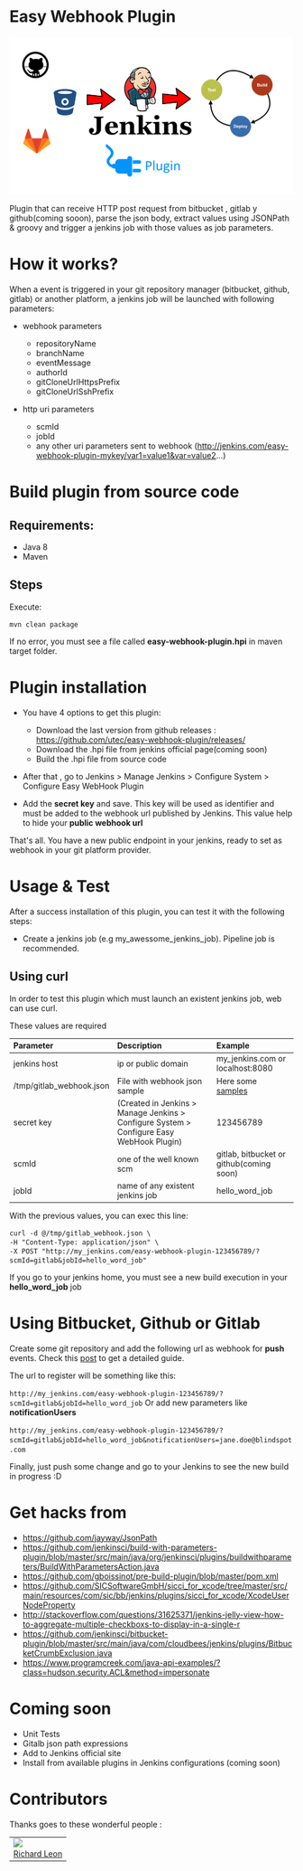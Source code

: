 # Easy Webhook Plugin

![](https://raw.githubusercontent.com/jrichardsz/static_resources/master/easy-webhook-plugin.png)

Plugin that can receive HTTP post request from bitbucket , gitlab y github(coming sooon), parse the json body, extract values using JSONPath & groovy and trigger a jenkins job with those values as job parameters.

# How it works?

When a event is triggered in your git repository manager (bitbucket, github, gitlab) or another platform, a jenkins job will be launched with following parameters:

- webhook parameters
  - repositoryName
  - branchName
  - eventMessage
  - authorId
  - gitCloneUrlHttpsPrefix
  - gitCloneUrlSshPrefix

- http uri parameters
  - scmId
  - jobId
  - any other uri parameters sent to webhook (http://jenkins.com/easy-webhook-plugin-mykey/var1=value1&var=value2...)


# Build plugin from source code

## Requirements:

- Java 8
- Maven

## Steps  

Execute:

```
mvn clean package
```

If no error, you must see a file called **easy-webhook-plugin.hpi** in maven target folder.

# Plugin installation

- You have 4 options to get this plugin:

  - Download the last version from github releases : https://github.com/utec/easy-webhook-plugin/releases/
  - Download the .hpi file from jenkins official page(coming soon)
  - Build the .hpi file from source code

- After that , go to Jenkins > Manage Jenkins > Configure System > Configure Easy WebHook Plugin
- Add the **secret key** and save. This key will be used as identifier and must be added to the webhook url published by Jenkins. This value help to hide your **public webhook url**

That's all. You have a new public endpoint in your jenkins, ready to set as webhook in your git platform provider.


# Usage & Test

After a success installation of this plugin, you can test it with the following steps:

- Create a jenkins job (e.g my_awessome_jenkins_job). Pipeline job is recommended.

## Using curl

In order to test this plugin which must launch an existent jenkins job, web can use curl.

These values are required

| Parameter        | Description  | Example  |
|:------------- |:-----|:----
| jenkins host      | ip or public domain |  my_jenkins.com or localhost:8080
| /tmp/gitlab_webhook.json     | File with webhook json sample |Here some [samples](https://jrichardsz.github.io/devops/configure-webhooks-in-github-bitbucket-gitlab)
| secret key      | (Created in Jenkins > Manage Jenkins > Configure System > Configure Easy WebHook Plugin) | 123456789
| scmId      | one of the well known scm | gitlab, bitbucket or github(coming soon)
| jobId      | name of any existent jenkins job | hello_word_job

With the previous values, you can exec this line:

```
curl -d @/tmp/gitlab_webhook.json \
-H "Content-Type: application/json" \
-X POST "http://my_jenkins.com/easy-webhook-plugin-123456789/?scmId=gitlab&jobId=hello_word_job"
```

If you go to your jenkins home, you must see a new build execution in your **hello_word_job** job

# Using Bitbucket, Github or Gitlab

Create some git repository and add the following url as webhook for **push** events. Check this [post](https://jrichardsz.github.io/devops/configure-webhooks-in-github-bitbucket-gitlab) to get a detailed guide.

The url to register will be something like this:

  `
http://my_jenkins.com/easy-webhook-plugin-123456789/?scmId=gitlab&jobId=hello_word_job
  `
Or add new parameters like **notificationUsers**

  `
http://my_jenkins.com/easy-webhook-plugin-123456789/?scmId=gitlab&jobId=hello_word_job&notificationUsers=jane.doe@blindspot.com
  `

Finally, just push some change and go to your Jenkins to see the new build in progress :D   

# Get hacks from

- https://github.com/jayway/JsonPath
- https://github.com/jenkinsci/build-with-parameters-plugin/blob/master/src/main/java/org/jenkinsci/plugins/buildwithparameters/BuildWithParametersAction.java
- https://github.com/gboissinot/pre-build-plugin/blob/master/pom.xml
- https://github.com/SICSoftwareGmbH/sicci_for_xcode/tree/master/src/main/resources/com/sic/bb/jenkins/plugins/sicci_for_xcode/XcodeUserNodeProperty
- http://stackoverflow.com/questions/31625371/jenkins-jelly-view-how-to-aggregate-multiple-checkboxs-to-display-in-a-single-r
- https://github.com/jenkinsci/bitbucket-plugin/blob/master/src/main/java/com/cloudbees/jenkins/plugins/BitbucketCrumbExclusion.java
- https://www.programcreek.com/java-api-examples/?class=hudson.security.ACL&method=impersonate

# Coming soon

- Unit Tests
- Gitalb json path expressions
- Add to Jenkins official site
- Install from available plugins in Jenkins configurations (coming soon)

# Contributors

Thanks goes to these wonderful people :

<table>
  <tbody>
    <td>
      <img src="https://avatars0.githubusercontent.com/u/3322836?s=460&v=4" width="100px;"/>
      <br />
      <label><a href="http://jrichardsz.github.io/">Richard Leon</a></label>
      <br />
    </td>    
  </tbody>
</table>
